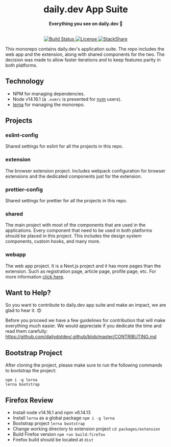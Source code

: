 <div align="center">
  <h1>daily.dev App Suite</h1>
  <strong>Everything you see on daily.dev 👀</strong>
</div>
<br>
<p align="center">
  <a href="https://circleci.com/gh/dailydotdev/daily-apps">
    <img src="https://img.shields.io/circleci/build/github/dailydotdev/apps/master.svg" alt="Build Status">
  </a>
  <a href="https://github.com/dailydotdev/daily-apps/blob/master/LICENSE">
    <img src="https://img.shields.io/github/license/dailydotdev/apps.svg" alt="License">
  </a>
  <a href="https://stackshare.io/daily/daily">
    <img src="http://img.shields.io/badge/tech-stack-0690fa.svg?style=flat" alt="StackShare">
  </a>
</p>

This monorepo contains daily.dev's application suite. The repo includes the web app and the extension, along with shared components for the two.
The decision was made to allow faster iterations and to keep features parity in both platforms.

## Technology

* NPM for managing dependencies.
* Node v14.16.1 (a `.nvmrc` is presented for [nvm](https://github.com/nvm-sh/nvm) users).
* [lerna](https://github.com/lerna/lerna) for managing the monorepo.

## Projects

### eslint-config

Shared settings for eslint for all the projects in this repo.

### extension

The browser extension project. Includes webpack configuration for browser extensions and the dedicated components just for the extension.

### prettier-config

Shared settings for prettier for all the projects in this repo.

### shared

The main project with most of the components that are used in the applications. Every component that need to be used in both platforms should be placed in this project. This includes the design system components, custom hooks, and many more.

### webapp

The web app project. It is a Next.js project and it has more pages than the extension. Such as registration page, article page, profile page, etc.
For more information [click here](https://github.com/dailydotdev/apps/tree/master/packages/webapp).


## Want to Help?

So you want to contribute to daily.dev app suite and make an impact, we are glad to hear it. :heart_eyes:

Before you proceed we have a few guidelines for contribution that will make everything much easier.
We would appreciate if you dedicate the time and read them carefully:
https://github.com/dailydotdev/.github/blob/master/CONTRIBUTING.md

## Bootstrap Project

After cloning the project, please make sure to run the following commands to bootstrap the project:
```
npm i -g lerna
lerna bootstrap
```

## Firefox Review

* Install node v14.16.1 and npm v6.14.13
* Install `lerna` as a global package `npm i -g lerna` 
* Bootstrap project `lerna bootstrap`
* Change working directory to extension project `cd packages/extension`
* Build Firefox version `npm run build:firefox`
* Firefox build should be located at `dist`
